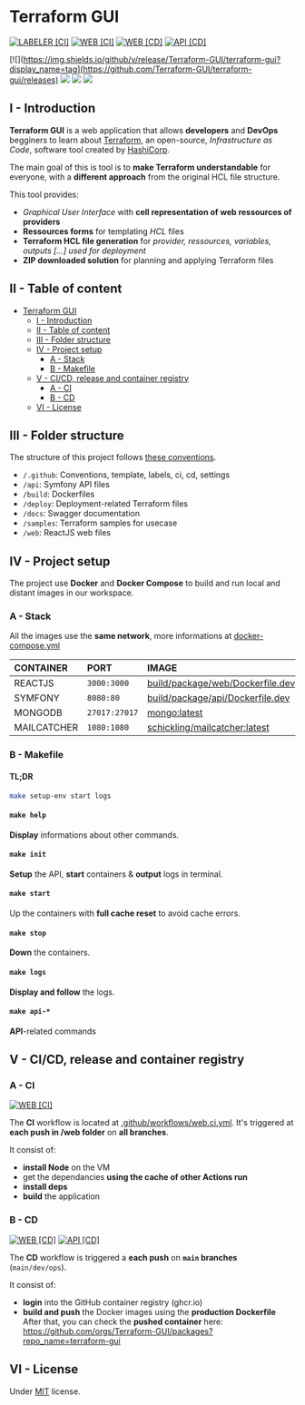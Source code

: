 # Terraform GUI

[![LABELER [CI]](https://github.com/Terraform-GUI/terraform-gui/actions/workflows/labeler.ci.yml/badge.svg)](https://github.com/Terraform-GUI/terraform-gui/actions/workflows/labeler.ci.yml)
[![ WEB [CI]](https://github.com/Terraform-GUI/terraform-gui/actions/workflows/web.ci.yml/badge.svg)](https://github.com/Terraform-GUI/terraform-gui/actions/workflows/web.ci.yml)
[![ WEB [CD]](https://github.com/Terraform-GUI/terraform-gui/actions/workflows/web.cd.yml/badge.svg)](https://github.com/Terraform-GUI/terraform-gui/actions/workflows/web.cd.yml)
[![API [CD]](https://github.com/Terraform-GUI/terraform-gui/actions/workflows/api.cd.yml/badge.svg)](https://github.com/Terraform-GUI/terraform-gui/actions/workflows/api.cd.yml)


[![](https://img.shields.io/github/v/release/Terraform-GUI/terraform-gui?display_name=tag](https://github.com/Terraform-GUI/terraform-gui/releases)
[![](https://img.shields.io/github/issues/Terraform-GUI/terraform-gui)](https://github.com/Terraform-GUI/terraform-gui/issues)
[![](https://img.shields.io/github/issues-pr/Terraform-GUI/terraform-gui)](https://github.com/Terraform-GUI/terraform-gui/pulls)
[![](https://img.shields.io/github/license/Terraform-GUI/terraform-gui)](https://github.com/Terraform-GUI/terraform-gui/blob/main/LICENSE)

## I - Introduction

**Terraform GUI** is a web application that allows **developers** and **DevOps** begginers to learn about [Terraform](https://www.terraform.io/), an open-source, *Infrastructure as Code*, software tool created by [HashiCorp](https://www.hashicorp.com/).

The main goal of this is tool is to **make Terraform understandable** for everyone, with a **different approach** from the original HCL file structure.

This tool provides:

- *Graphical User Interface* with **cell representation of web ressources of providers**
- **Ressources forms** for templating *HCL* files
- **Terraform HCL file generation** for *provider, ressources, variables, outputs [...] used for deployment*
- **ZIP downloaded solution** for planning and applying Terraform files

## II - Table of content

- [Terraform GUI](#terraform-gui)
  - [I - Introduction](#i---introduction)
  - [II - Table of content](#ii---table-of-content)
  - [III - Folder structure](#iii---folder-structure)
  - [IV - Project setup](#iv---project-setup)
    - [A - Stack](#a---stack)
    - [B - Makefile](#b---makefile)
  - [V - CI/CD, release and container registry](#v---cicd-release-and-container-registry)
    - [A - CI](#a---ci)
    - [B - CD](#b---cd)
  - [VI - License](#vi---license)

## III - Folder structure

The structure of this project follows [these conventions](https://github.com/golang-standards/project-layout).

- `/.github`: Conventions, template, labels, ci, cd, settings
- `/api`: Symfony API files
- `/build`: Dockerfiles
- `/deploy`: Deployment-related Terraform files
- `/docs`: Swagger documentation
- `/samples`: Terraform samples for usecase
- `/web`: ReactJS web files

## IV - Project setup

The project use **Docker** and **Docker Compose** to build and run local and distant images in our workspace.

### A - Stack

All the images use the **same network**, more informations at [docker-compose.yml](docker-compose.yml)

| CONTAINER   | PORT          | IMAGE                                                                            |
| :---------- | :------------ | :------------------------------------------------------------------------------- |
| REACTJS     | `3000:3000`   | [build/package/web/Dockerfile.dev](build/package/web/Dockerfile.dev)             |
| SYMFONY     | `8080:80`     | [build/package/api/Dockerfile.dev](build/package/api/Dockerfile.dev)             |
| MONGODB     | `27017:27017` | [mongo:latest](https://hub.docker.com/_/mongo)                                   |
| MAILCATCHER | `1080:1080`   | [schickling/mailcatcher:latest](https://hub.docker.com/r/schickling/mailcatcher) |

### B - Makefile

#### TL;DR <!-- omit in toc -->

```bash
make setup-env start logs
```

#### `make help` <!-- omit in toc -->

**Display** informations about other commands.

#### `make init` <!-- omit in toc -->

**Setup** the API, **start** containers & **output** logs in terminal.

#### `make start` <!-- omit in toc -->

Up the containers with **full cache reset** to avoid cache errors.

#### `make stop` <!-- omit in toc -->

**Down** the containers.

#### `make logs` <!-- omit in toc -->

**Display and follow** the logs.

#### `make api-*` <!-- omit in toc -->

**API**-related commands

## V - CI/CD, release and container registry

### A - CI

[![ WEB [CI]](https://github.com/Terraform-GUI/terraform-gui/actions/workflows/web.ci.yml/badge.svg)](https://github.com/Terraform-GUI/terraform-gui/actions/workflows/web.ci.yml)

The **CI** workflow is located at [.github/workflows/web.ci.yml](.github/workflows/web.ci.yml). It's triggered at **each push in /web folder** on **all branches**.

It consist of:

- **install Node** on the VM
- get the dependancies **using the cache of other Actions run**
- **install deps**
- **build** the application

### B - CD

[![ WEB [CD]](https://github.com/Terraform-GUI/terraform-gui/actions/workflows/web.cd.yml/badge.svg)](https://github.com/Terraform-GUI/terraform-gui/actions/workflows/web.cd.yml)
[![API [CD]](https://github.com/Terraform-GUI/terraform-gui/actions/workflows/api.cd.yml/badge.svg)](https://github.com/Terraform-GUI/terraform-gui/actions/workflows/api.cd.yml)

The **CD** workflow is triggered a **each push** on **`main` branches** (`main/dev/ops`).

It consist of:

- **login** into the GitHub container registry (ghcr.io)
- **build and push** the Docker images using the **production Dockerfile**
After that, you can check the **pushed container** here: https://github.com/orgs/Terraform-GUI/packages?repo_name=terraform-gui


## VI - License

Under [MIT](./LICENSE) license.
